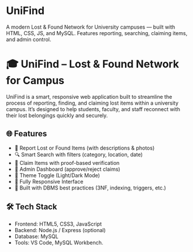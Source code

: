 # UniFind
A modern Lost &amp; Found Network for University campuses — built with HTML, CSS, JS, and MySQL. Features reporting, searching, claiming items, and admin control.

# 🎓 UniFind – Lost & Found Network for Campus

UniFind is a smart, responsive web application built to streamline the process of reporting, finding, and claiming lost items within a university campus. It’s designed to help students, faculty, and staff reconnect with their lost belongings quickly and securely.

## 🌐 Features

- 📌 Report Lost or Found Items (with descriptions & photos)
- 🔍 Smart Search with filters (category, location, date)
- 📄 Claim Items with proof-based verification
- 🧭 Admin Dashboard (approve/reject claims)
- 🌙 Theme Toggle (Light/Dark Mode)
- 📱 Fully Responsive Interface
- 🧠 Built with DBMS best practices (3NF, indexing, triggers, etc.)


## 🛠️ Tech Stack

- Frontend: HTML5, CSS3, JavaScript
- Backend: Node.js / Express (optional)
- Database: MySQL
- Tools: VS Code, MySQL Workbench.

